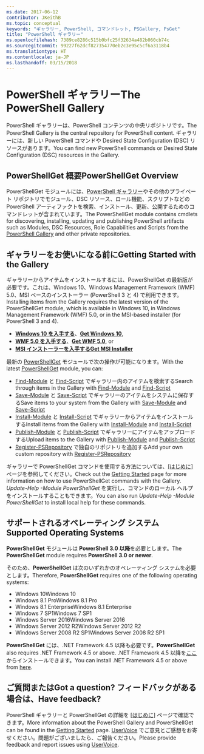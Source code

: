 ```yaml
---
ms.date: 2017-06-12
contributor: JKeithB
ms.topic: conceptual
keywords: "ギャラリー, PowerShell, コマンドレット, PSGallery, PsGet"
title: "PowerShell ギャラリー"
ms.openlocfilehash: 7389ce8286c515b0bfc25f32634a482b060cb74c
ms.sourcegitcommit: 99227f62dcf827354770eb2c3e95c5cf6a3118b4
ms.translationtype: HT
ms.contentlocale: ja-JP
ms.lasthandoff: 03/15/2018
---
```

# <a name="the-powershell-gallery"></a><span data-ttu-id="7fea1-103">PowerShell ギャラリー</span><span class="sxs-lookup"><span data-stu-id="7fea1-103">The PowerShell Gallery</span></span>

<span data-ttu-id="7fea1-104">PowerShell ギャラリーは、PowerShell コンテンツの中央リポジトリです。</span><span class="sxs-lookup"><span data-stu-id="7fea1-104">The PowerShell Gallery is the central repository for PowerShell content.</span></span> <span data-ttu-id="7fea1-105">ギャラリーには、新しい PowerShell コマンドや Desired State Configuration (DSC) リソースがあります。</span><span class="sxs-lookup"><span data-stu-id="7fea1-105">You can find new PowerShell commands or Desired State Configuration (DSC) resources in the Gallery.</span></span>

## <a name="powershellget-overview"></a><span data-ttu-id="7fea1-106">PowerShellGet 概要</span><span class="sxs-lookup"><span data-stu-id="7fea1-106">PowerShellGet Overview</span></span>

<span data-ttu-id="7fea1-107">PowerShellGet モジュールには、[PowerShell ギャラリー](https://www.PowerShellGallery.com)やその他のプライベート リポジトリでモジュール、DSC リソース、ロール機能、スクリプトなどの PowerShell アーティファクトを検索、インストール、更新、公開するためのコマンドレットが含まれています。</span><span class="sxs-lookup"><span data-stu-id="7fea1-107">The PowerShellGet module contains cmdlets for discovering, installing, updating and publishing PowerShell artifacts such as Modules, DSC Resources, Role Capabilities and Scripts from the [PowerShell Gallery](https://www.PowerShellGallery.com) and other private repositories.</span></span>

## <a name="getting-started-with-the-gallery"></a><span data-ttu-id="7fea1-108">ギャラリーをお使いになる前に</span><span class="sxs-lookup"><span data-stu-id="7fea1-108">Getting Started with the Gallery</span></span>

<span data-ttu-id="7fea1-109">ギャラリーからアイテムをインストールするには、PowerShellGet の最新版が必要です。これは、Windows 10、Windows Management Framework (WMF) 5.0、MSI ベースのインストーラー (PowerShell 3 と 4) で利用できます。</span><span class="sxs-lookup"><span data-stu-id="7fea1-109">Installing items from the Gallery requires the latest version of the PowerShellGet module, which is available in Windows 10, in Windows Management Framework (WMF) 5.0, or in the MSI-based installer (for PowerShell 3 and 4).</span></span>

- <span data-ttu-id="7fea1-110">[**Windows 10 を入手する**](http://go.microsoft.com/fwlink/?LinkID=624830&clcid=0x409)、</span><span class="sxs-lookup"><span data-stu-id="7fea1-110">[**Get Windows 10**](http://go.microsoft.com/fwlink/?LinkID=624830&clcid=0x409),</span></span>
- <span data-ttu-id="7fea1-111">[**WMF 5.0 を入手する**](http://go.microsoft.com/fwlink/?LinkId=398175)、</span><span class="sxs-lookup"><span data-stu-id="7fea1-111">[**Get WMF 5.0**](http://go.microsoft.com/fwlink/?LinkId=398175), or</span></span>
- [<span data-ttu-id="7fea1-112">**MSI インストーラーを入手する**</span><span class="sxs-lookup"><span data-stu-id="7fea1-112">**Get MSI Installer**</span></span>](http://go.microsoft.com/fwlink/?LinkID=746217&clcid=0x409)

<span data-ttu-id="7fea1-113">最新の [PowerShellGet](http://go.microsoft.com/fwlink/?LinkID=760387&clcid=0x409) モジュールで次の操作が可能になります。</span><span class="sxs-lookup"><span data-stu-id="7fea1-113">With the latest [PowerShellGet](http://go.microsoft.com/fwlink/?LinkID=760387&clcid=0x409) module, you can:</span></span>

-   <span data-ttu-id="7fea1-114">[Find-Module](https://go.microsoft.com/fwlink/?LinkId=821658) と [Find-Script](https://go.microsoft.com/fwlink/?LinkId=822322) でギャラリー内のアイテムを検索する</span><span class="sxs-lookup"><span data-stu-id="7fea1-114">Search through items in the Gallery with [Find-Module](https://go.microsoft.com/fwlink/?LinkId=821658) and [Find-Script](https://go.microsoft.com/fwlink/?LinkId=822322)</span></span>
-   <span data-ttu-id="7fea1-115">[Save-Module](https://go.microsoft.com/fwlink/?LinkId=821669) と [Save-Script](https://go.microsoft.com/fwlink/?LinkId=822334) でギャラリーのアイテムをシステムに保存する</span><span class="sxs-lookup"><span data-stu-id="7fea1-115">Save items to your system from the Gallery with [Save-Module](https://go.microsoft.com/fwlink/?LinkId=821669) and [Save-Script](https://go.microsoft.com/fwlink/?LinkId=822334)</span></span>
-   <span data-ttu-id="7fea1-116">[Install-Module](https://go.microsoft.com/fwlink/?LinkId=821663) と [Install-Script](https://go.microsoft.com/fwlink/?LinkId=822327) でギャラリーからアイテムをインストールする</span><span class="sxs-lookup"><span data-stu-id="7fea1-116">Install items from the Gallery with [Install-Module](https://go.microsoft.com/fwlink/?LinkId=821663) and [Install-Script](https://go.microsoft.com/fwlink/?LinkId=822327)</span></span>
-   <span data-ttu-id="7fea1-117">[Publish-Module](https://go.microsoft.com/fwlink/?LinkId=821666) と [Publish-Script](https://go.microsoft.com/fwlink/?LinkId=822331) でギャラリーにアイテムをアップロードする</span><span class="sxs-lookup"><span data-stu-id="7fea1-117">Upload items to the Gallery with [Publish-Module](https://go.microsoft.com/fwlink/?LinkId=821666) and [Publish-Script](https://go.microsoft.com/fwlink/?LinkId=822331)</span></span>
-   <span data-ttu-id="7fea1-118">[Register-PSRepository](https://go.microsoft.com/fwlink/?LinkId=821668) で独自のリポジトリを追加する</span><span class="sxs-lookup"><span data-stu-id="7fea1-118">Add your own custom repository with [Register-PSRepository](https://go.microsoft.com/fwlink/?LinkId=821668)</span></span>

<span data-ttu-id="7fea1-119">ギャラリーで PowerShellGet コマンドを使用する方法については、[[はじめに]](psgallery/psgallery_gettingstarted.md) ページを参照してください。</span><span class="sxs-lookup"><span data-stu-id="7fea1-119">Check out the [Getting Started](psgallery/psgallery_gettingstarted.md) page for more information on how to use PowerShellGet commands with the Gallery.</span></span> <span data-ttu-id="7fea1-120">*Update-Help -Module PowerShellGet* を実行し、コマンドのローカル ヘルプをインストールすることもできます。</span><span class="sxs-lookup"><span data-stu-id="7fea1-120">You can also run *Update-Help -Module PowerShellGet* to install local help for these commands.</span></span>

## <a name="supported-operating-systems"></a><span data-ttu-id="7fea1-121">サポートされるオペレーティング システム</span><span class="sxs-lookup"><span data-stu-id="7fea1-121">Supported Operating Systems</span></span>

<span data-ttu-id="7fea1-122">**PowerShellGet** モジュールは **PowerShell 3.0 以降**を必要とします。</span><span class="sxs-lookup"><span data-stu-id="7fea1-122">The **PowerShellGet** module requires **PowerShell 3.0 or newer**.</span></span>

<span data-ttu-id="7fea1-123">そのため、**PowerShellGet** は次のいずれかのオペレーティング システムを必要とします。</span><span class="sxs-lookup"><span data-stu-id="7fea1-123">Therefore, **PowerShellGet** requires one of the following operating systems:</span></span>

- <span data-ttu-id="7fea1-124">Windows 10</span><span class="sxs-lookup"><span data-stu-id="7fea1-124">Windows 10</span></span>
- <span data-ttu-id="7fea1-125">Windows 8.1 Pro</span><span class="sxs-lookup"><span data-stu-id="7fea1-125">Windows 8.1 Pro</span></span>
- <span data-ttu-id="7fea1-126">Windows 8.1 Enterprise</span><span class="sxs-lookup"><span data-stu-id="7fea1-126">Windows 8.1 Enterprise</span></span>
- <span data-ttu-id="7fea1-127">Windows 7 SP1</span><span class="sxs-lookup"><span data-stu-id="7fea1-127">Windows 7 SP1</span></span>
- <span data-ttu-id="7fea1-128">Windows Server 2016</span><span class="sxs-lookup"><span data-stu-id="7fea1-128">Windows Server 2016</span></span>
- <span data-ttu-id="7fea1-129">Windows Server 2012 R2</span><span class="sxs-lookup"><span data-stu-id="7fea1-129">Windows Server 2012 R2</span></span>
- <span data-ttu-id="7fea1-130">Windows Server 2008 R2 SP1</span><span class="sxs-lookup"><span data-stu-id="7fea1-130">Windows Server 2008 R2 SP1</span></span>

<span data-ttu-id="7fea1-131">**PowerShellGet** には、.NET Framework 4.5 以降も必要です。</span><span class="sxs-lookup"><span data-stu-id="7fea1-131">**PowerShellGet** also  requires .NET Framework 4.5 or above.</span></span> <span data-ttu-id="7fea1-132">.NET Framework 4.5 以降を[ここ](https://msdn.microsoft.com/library/5a4x27ek.aspx)からインストールできます。</span><span class="sxs-lookup"><span data-stu-id="7fea1-132">You can install .NET Framework 4.5 or above from [here](https://msdn.microsoft.com/library/5a4x27ek.aspx).</span></span>


## <a name="got-a-question-have-feedback"></a><span data-ttu-id="7fea1-133">ご質問または</span><span class="sxs-lookup"><span data-stu-id="7fea1-133">Got a question?</span></span> <span data-ttu-id="7fea1-134">フィードバックがある場合は、</span><span class="sxs-lookup"><span data-stu-id="7fea1-134">Have feedback?</span></span>

<span data-ttu-id="7fea1-135">PowerShell ギャラリーと PowerShellGet の詳細を [[はじめに]](psgallery/psgallery_gettingstarted.md) ページで確認できます。</span><span class="sxs-lookup"><span data-stu-id="7fea1-135">More information about the PowerShell Gallery and PowerShellGet can be found in the [Getting Started](psgallery/psgallery_gettingstarted.md) page.</span></span> <span data-ttu-id="7fea1-136">[UserVoice](http://windowsserver.uservoice.com/forums/301869-powershell) でご意見とご感想をお寄せください。問題がございましたら、ご報告ください。</span><span class="sxs-lookup"><span data-stu-id="7fea1-136">Please provide feedback and report issues using [UserVoice](http://windowsserver.uservoice.com/forums/301869-powershell).</span></span>

